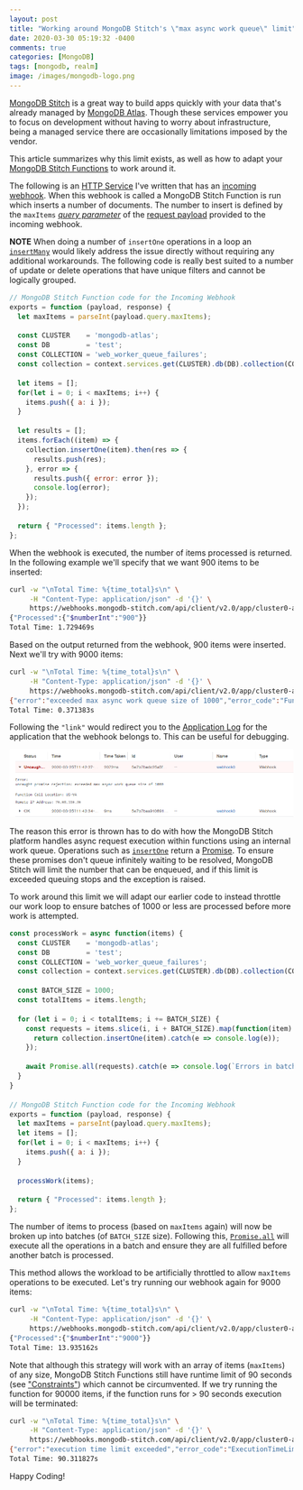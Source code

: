 ```yaml
---
layout: post
title: "Working around MongoDB Stitch's \"max async work queue\" limit"
date: 2020-03-30 05:19:32 -0400
comments: true
categories: [MongoDB]
tags: [mongodb, realm]
image: /images/mongodb-logo.png
---
```


[MongoDB Stitch](https://www.mongodb.com/cloud/stitch) is a great way to build apps quickly with your data that's already managed by [MongoDB Atlas](https://www.mongodb.com/cloud/atlas). Though these services empower you to focus on development without having to worry about infrastructure, being a managed service there are occasionally limitations imposed by the vendor.

This article summarizes why this limit exists, as well as how to adapt your [MongoDB Stitch Functions](https://docs.mongodb.com/stitch/functions/) to work around it.

<!-- more -->

The following is an [HTTP Service](https://docs.mongodb.com/stitch/services/http) I've written that has an [incoming webhook](https://docs.mongodb.com/stitch/services/http/#incoming-webhooks). When this webhook is called a MongoDB Stitch Function is run which inserts a number of documents. The number to insert is defined by the `maxItems` [_query parameter_](https://en.wikipedia.org/wiki/Query_string) of the [request payload](https://docs.mongodb.com/stitch/services/http/#request-payload) provided to the incoming webhook.

**NOTE** When doing a number of `insertOne` operations in a loop an [`insertMany`](https://docs.mongodb.com/stitch/mongodb/actions/collection.insertMany/) would likely address the issue directly without requiring any additional workarounds. The following code is really best suited to a number of update or delete operations that have unique filters and cannot be logically grouped.

```javascript
// MongoDB Stitch Function code for the Incoming Webhook
exports = function (payload, response) {
  let maxItems = parseInt(payload.query.maxItems);

  const CLUSTER    = 'mongodb-atlas';
  const DB         = 'test';
  const COLLECTION = 'web_worker_queue_failures';
  const collection = context.services.get(CLUSTER).db(DB).collection(COLLECTION);

  let items = [];
  for(let i = 0; i < maxItems; i++) {
    items.push({ a: i });
  }

  let results = [];
  items.forEach((item) => {
    collection.insertOne(item).then(res => {
      results.push(res);
    }, error => {
      results.push({ error: error });
      console.log(error);
    });
  });

  return { "Processed": items.length };
};
```

When the webhook is executed, the number of items processed is returned. In the following example we'll specify that we want 900 items to be inserted:

```bash
curl -w "\nTotal Time: %{time_total}s\n" \
     -H "Content-Type: application/json" -d '{}' \
     https://webhooks.mongodb-stitch.com/api/client/v2.0/app/cluster0-app0-abcde/service/WebWorkerFailureTest/incoming_webhook/webhook0?maxItems=900
{"Processed":{"$numberInt":"900"}}
Total Time: 1.729469s
```

Based on the output returned from the webhook, 900 items were inserted. Next we'll try with 9000 items:

```bash
curl -w "\nTotal Time: %{time_total}s\n" \
     -H "Content-Type: application/json" -d '{}' \
     https://webhooks.mongodb-stitch.com/api/client/v2.0/app/cluster0-app0-abcde/service/WebWorkerFailureTest/incoming_webhook/webhook0?maxItems=9000
{"error":"exceeded max async work queue size of 1000","error_code":"FunctionExecutionError","link":"https://stitch.mongodb.com/groups/13c415400000000000000000/apps/13c415400000000000000000/logs?co_id=13c415400000000000000000"}
Total Time: 0.371383s
```

Following the `"link"` would redirect you to the [Application Log](https://docs.mongodb.com/stitch/logs/) for the application that the webhook belongs to. This can be useful for debugging.

![](/images/stitch-log01.png)

The reason this error is thrown has to do with how the MongoDB Stitch platform handles async request execution within functions using an internal work queue. Operations such as [`insertOne`](https://docs.mongodb.com/stitch/mongodb/actions/collection.insertOne/) return a [Promise](https://developer.mozilla.org/en/docs/Web/JavaScript/Reference/Global_Objects/Promise). To ensure these promises don't queue infinitely waiting to be resolved, MongoDB Stitch will limit the number that can be enqueued, and if this limit is exceeded queuing stops and the exception is raised.

To work around this limit we will adapt our earlier code to instead throttle our work loop to ensure batches of 1000 or less are processed before more work is attempted.

```javascript
const processWork = async function(items) {
  const CLUSTER    = 'mongodb-atlas';
  const DB         = 'test';
  const COLLECTION = 'web_worker_queue_failures';
  const collection = context.services.get(CLUSTER).db(DB).collection(COLLECTION);

  const BATCH_SIZE = 1000;
  const totalItems = items.length;

  for (let i = 0; i < totalItems; i += BATCH_SIZE) {
    const requests = items.slice(i, i + BATCH_SIZE).map(function(item) {
      return collection.insertOne(item).catch(e => console.log(e));
    });

    await Promise.all(requests).catch(e => console.log(`Errors in batch ${i}: ${e}`));
  }
}

// MongoDB Stitch Function code for the Incoming Webhook
exports = function (payload, response) {
  let maxItems = parseInt(payload.query.maxItems);
  let items = [];
  for(let i = 0; i < maxItems; i++) {
    items.push({ a: i });
  }

  processWork(items);

  return { "Processed": items.length };
};
```

The number of items to process (based on `maxItems` again) will now be broken up into batches (of `BATCH_SIZE` size). Following this, [`Promise.all`](https://developer.mozilla.org/en-US/docs/Web/JavaScript/Reference/Global_Objects/Promise/all) will execute all the operations in a batch and ensure they are all fulfilled before another batch is processed.

This method allows the workload to be artificially throttled to allow `maxItems` operations to be executed. Let's try running our webhook again for 9000 items:

```bash
curl -w "\nTotal Time: %{time_total}s\n" \
     -H "Content-Type: application/json" -d '{}' \
     https://webhooks.mongodb-stitch.com/api/client/v2.0/app/cluster0-app0-abcde/service/WebWorkerFailureTest/incoming_webhook/webhook0?maxItems=9000
{"Processed":{"$numberInt":"9000"}}
Total Time: 13.935162s
```

Note that although this strategy will work with an array of items (`maxItems`) of any size, MongoDB Stitch Functions still have runtime limit of 90 seconds (see ["Constraints"](https://docs.mongodb.com/stitch/functions/#constraints)) which cannot be circumvented. If we try running the function for 90000 items, if the function runs for > 90 seconds execution will be terminated:

```bash
curl -w "\nTotal Time: %{time_total}s\n" \
     -H "Content-Type: application/json" -d '{}' \
     https://webhooks.mongodb-stitch.com/api/client/v2.0/app/cluster0-app0-abcde/service/WebWorkerFailureTest/incoming_webhook/webhook0?maxItems=90000
{"error":"execution time limit exceeded","error_code":"ExecutionTimeLimitExceeded","link":"https://stitch.mongodb.com/groups/13c415400000000000000000/apps/13c415400000000000000000/logs?co_id=13c415400000000000000000"}
Total Time: 90.311827s
```

Happy Coding!